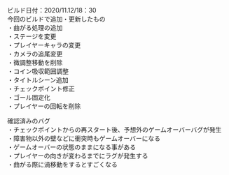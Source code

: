 ビルド日付：2020/11.12/18：30<br>
今回のビルドで追加・更新したもの<br>
・曲がる処理の追加<br>
・ステージを変更<br>
・プレイヤーキャラの変更<br>
・カメラの追尾変更<br>
・微調整移動を削除<br>
・コイン吸収範囲調整<br>
・タイトルシーン追加<br>
・チェックポイント修正<br>
・ゴール固定化<br>
・プレイヤーの回転を削除<br>



確認済みのバグ<br>
・チェックポイントからの再スタート後、予想外のゲームオーバーバグが発生<br>
・障害物以外の壁などに衝突時もゲームオーバーになる<br>
・ゲームオーバーの状態のままになる事がある<br>
・プレイヤーの向きが変わるまでにラグが発生する<br>
・曲がる際に渦移動をするとすごくなる<br>
